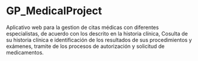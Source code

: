 # GP_MedicalProject
 Aplicativo web para la gestion de citas médicas con diferentes especialistas, de acuerdo con los descrito en la historia clínica, Cosulta de su historia clínica e identificación de los resultados de sus procedimientos y exámenes, tramite de los procesos de autorización y solicitud de medicamentos.
